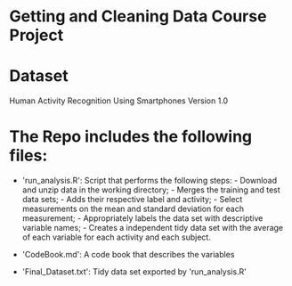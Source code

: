 Getting and Cleaning Data Course Project
=========================================

Dataset
=========================================

Human Activity Recognition Using Smartphones
Version 1.0

The Repo includes the following files:
=========================================

- 'run_analysis.R': Script that performs the following steps:
      - Download and unzip data in the working directory;
      - Merges the training and test data sets;
      - Adds their respective label and activity;
      - Select measurements on the mean and standard deviation for each measurement; 
      - Appropriately labels the data set with descriptive variable names;
      - Creates a independent tidy data set with the average of each variable for
      each activity and each subject.
     
- 'CodeBook.md': A code book that describes the variables

- 'Final_Dataset.txt': Tidy data set exported by 'run_analysis.R'
